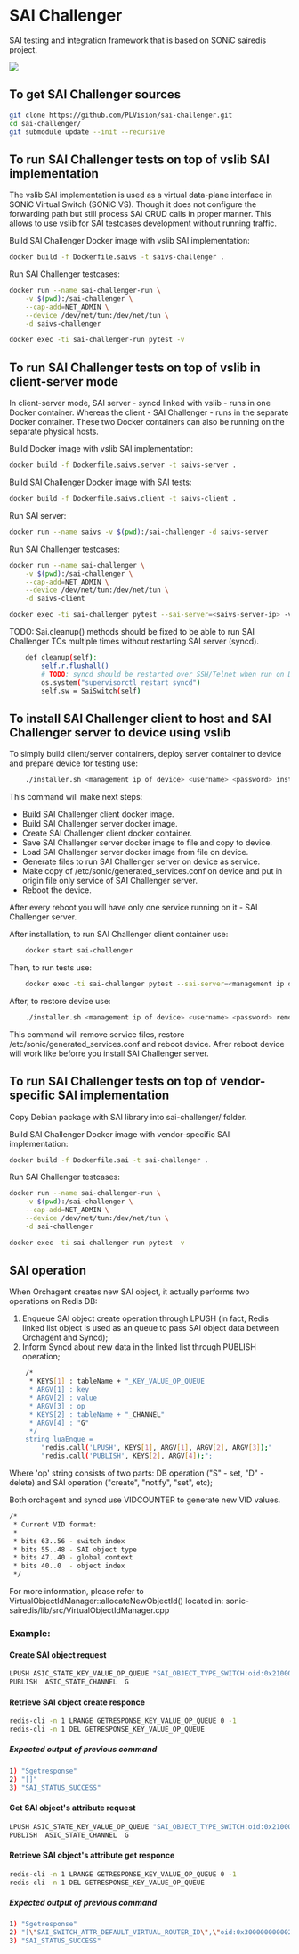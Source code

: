 # SAI Challenger
SAI testing and integration framework that is based on SONiC sairedis project.

![](img/sai-challenger.png)

## To get SAI Challenger sources

```sh
git clone https://github.com/PLVision/sai-challenger.git
cd sai-challenger/
git submodule update --init --recursive
```

## To run SAI Challenger tests on top of vslib SAI implementation

The vslib SAI implementation is used as a virtual data-plane interface in SONiC Virtual Switch (SONiC VS). Though it does not configure the forwarding path but still process SAI CRUD calls in proper manner. This allows to use vslib for SAI testcases development without running traffic.

Build SAI Challenger Docker image with vslib SAI implementation:
```sh
docker build -f Dockerfile.saivs -t saivs-challenger .
```

Run SAI Challenger testcases:
```sh
docker run --name sai-challenger-run \
	-v $(pwd):/sai-challenger \
	--cap-add=NET_ADMIN \
	--device /dev/net/tun:/dev/net/tun \
	-d saivs-challenger

docker exec -ti sai-challenger-run pytest -v
```

## To run SAI Challenger tests on top of vslib in client-server mode

In client-server mode, SAI server - syncd linked with vslib - runs in one Docker container.
Whereas the client - SAI Challenger - runs in the separate Docker container. These two Docker containers can also be running on the separate physical hosts.    

Build Docker image with vslib SAI implementation:
```sh
docker build -f Dockerfile.saivs.server -t saivs-server .
```

Build SAI Challenger Docker image with SAI tests:
```sh
docker build -f Dockerfile.saivs.client -t saivs-client .
```

Run SAI server:
```sh
docker run --name saivs -v $(pwd):/sai-challenger -d saivs-server
```

Run SAI Challenger testcases:
```sh
docker run --name sai-challenger \
	-v $(pwd):/sai-challenger \
	--cap-add=NET_ADMIN \
	--device /dev/net/tun:/dev/net/tun \
	-d saivs-client

docker exec -ti sai-challenger pytest --sai-server=<saivs-server-ip> -v test_l2_basic.py
```

TODO: Sai.cleanup() methods should be fixed to be able to run SAI Challenger TCs
      multiple times without restarting SAI server (syncd).
```sh
    def cleanup(self):
        self.r.flushall()
        # TODO: syncd should be restarted over SSH/Telnet when run on DUT
        os.system("supervisorctl restart syncd")
        self.sw = SaiSwitch(self)
```


## To install SAI Challenger client to host and SAI Challenger server to device using vslib

To simply build client/server containers, deploy server container to device and prepare device for testing use:

```sh
	./installer.sh <management ip of device> <username> <password> install

```

This command will make next steps:
 * Build SAI Challenger client docker image.
 * Build SAI Challenger server docker image.
 * Create SAI Challenger client docker container.
 * Save SAI Challenger server docker image to file and copy to device.
 * Load SAI Challenger server docker image from file on device.
 * Generate files to run SAI Challenger server on device as service.
 * Make copy of /etc/sonic/generated_services.conf on device and put in origin file only service of SAI Challenger server.
 * Reboot the device.
 
 After every reboot you will have only one service running on it - SAI Challenger server.
 
 After installation, to run SAI Challenger client container use:

```sh
	docker start sai-challenger

```

 Then, to run tests use:
 
```sh
	docker exec -ti sai-challenger pytest --sai-server=<management ip of device> -v

```

 After, to restore device use:

```sh
	./installer.sh <management ip of device> <username> <password> remove
```

This command will remove service files, restore /etc/sonic/generated_services.conf and reboot device.
Afrer reboot device will work like beforre you install SAI Challenger server.


## To run SAI Challenger tests on top of vendor-specific SAI implementation

Copy Debian package with SAI library into sai-challenger/ folder.

Build SAI Challenger Docker image with vendor-specific SAI implementation:
```sh
docker build -f Dockerfile.sai -t sai-challenger .
```

Run SAI Challenger testcases:
```sh
docker run --name sai-challenger-run \
	-v $(pwd):/sai-challenger \
	--cap-add=NET_ADMIN \
	--device /dev/net/tun:/dev/net/tun \
	-d sai-challenger

docker exec -ti sai-challenger-run pytest -v
```

## SAI operation
When Orchagent creates new SAI object, it actually performs two operations on Redis DB:
1. Enqueue SAI object create operation through LPUSH (in fact, Redis linked list object
   is used as an queue to pass SAI object data between Orchagent and Syncd);
2. Inform Syncd about new data in the linked list through PUBLISH operation;

```sh
    /*
     * KEYS[1] : tableName + "_KEY_VALUE_OP_QUEUE
     * ARGV[1] : key
     * ARGV[2] : value
     * ARGV[3] : op
     * KEYS[2] : tableName + "_CHANNEL"
     * ARGV[4] : "G"
     */
    string luaEnque =
        "redis.call('LPUSH', KEYS[1], ARGV[1], ARGV[2], ARGV[3]);"
        "redis.call('PUBLISH', KEYS[2], ARGV[4]);";
```

Where 'op' string consists of two parts: DB operation ("S" - set, "D" - delete) and
SAI operation ("create", "notify", "set", etc);

Both orchagent and syncd use VIDCOUNTER to generate new VID values.

```sh
/*
 * Current VID format:
 *
 * bits 63..56 - switch index
 * bits 55..48 - SAI object type
 * bits 47..40 - global context
 * bits 40..0  - object index
 */
```
For more information, please refer to VirtualObjectIdManager::allocateNewObjectId() located in:
sonic-sairedis/lib/src/VirtualObjectIdManager.cpp


### Example:

#### Create SAI object request
```sh
LPUSH ASIC_STATE_KEY_VALUE_OP_QUEUE "SAI_OBJECT_TYPE_SWITCH:oid:0x21000000000000" '["SAI_SWITCH_ATTR_INIT_SWITCH","true","SAI_SWITCH_ATTR_SRC_MAC_ADDRESS","52:54:00:EE:BB:70"]' Screate
PUBLISH  ASIC_STATE_CHANNEL  G
```

#### Retrieve SAI object create responce
```sh
redis-cli -n 1 LRANGE GETRESPONSE_KEY_VALUE_OP_QUEUE 0 -1
redis-cli -n 1 DEL GETRESPONSE_KEY_VALUE_OP_QUEUE
```

##### Expected output of previous command
```sh
1) "Sgetresponse"
2) "[]"
3) "SAI_STATUS_SUCCESS"
```

#### Get SAI object's attribute request
```sh
LPUSH ASIC_STATE_KEY_VALUE_OP_QUEUE "SAI_OBJECT_TYPE_SWITCH:oid:0x21000000000000" '["SAI_SWITCH_ATTR_DEFAULT_VIRTUAL_ROUTER_ID","oid:0x0"]' Sget
PUBLISH  ASIC_STATE_CHANNEL  G
```

#### Retrieve SAI object's attribute get responce
```sh
redis-cli -n 1 LRANGE GETRESPONSE_KEY_VALUE_OP_QUEUE 0 -1
redis-cli -n 1 DEL GETRESPONSE_KEY_VALUE_OP_QUEUE
```

##### Expected output of previous command
```sh
1) "Sgetresponse"
2) "[\"SAI_SWITCH_ATTR_DEFAULT_VIRTUAL_ROUTER_ID\",\"oid:0x3000000000022\"]"
3) "SAI_STATUS_SUCCESS"
```

